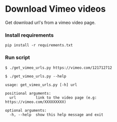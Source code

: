 # Download Vimeo videos

Get download url's from a vimeo video page.

### Install requirements

`pip install -r requirements.txt`


### Run script

```
$ ./get_vimeo_urls.py https://vimeo.com/121712712
```

```
$ ./get_vimeo_urls.py --help

usage: get_vimeo_urls.py [-h] url

positional arguments:
  url         link to the video page (e.g: https://vimeo.com/XXXXXXXXX)

optional arguments:
  -h, --help  show this help message and exit
```

